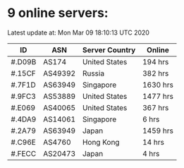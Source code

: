 # 9 online servers:

Latest update at: Mon Mar 09 18:10:13 UTC 2020

| ID | ASN | Server Country | Online |
| -- | --- | -------------- | ------ |
| #.D09B | AS174 | United States | 194 hrs |
| #.15CF | AS49392 | Russia | 382 hrs |
| #.7F1D | AS63949 | Singapore | 1630 hrs |
| #.9FC3 | AS53889 | United States | 1477 hrs |
| #.E069 | AS40065 | United States | 367 hrs |
| #.4DA9 | AS14061 | Singapore | 6 hrs |
| #.2A79 | AS63949 | Japan | 1459 hrs |
| #.C96E | AS4760 | Hong Kong | 14 hrs |
| #.FECC | AS20473 | Japan | 4 hrs |


